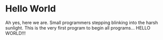 # Hello World
Ah yes, here we are. Small programmers stepping blinking into the harsh sunlight. This is the very first program to begin all programs... HELLO WORLD!!!

